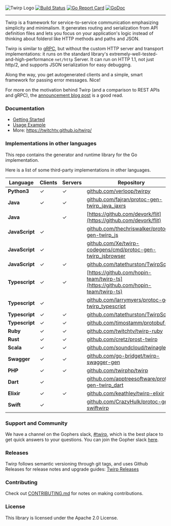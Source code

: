 ![Twirp Logo](./logo.png) [![Build Status](https://travis-ci.org/twitchtv/twirp.svg?branch=master)](https://travis-ci.org/twitchtv/twirp) [![Go Report Card](https://goreportcard.com/badge/github.com/twitchtv/twirp)](https://goreportcard.com/report/github.com/twitchtv/twirp) [![GoDoc](https://godoc.org/github.com/twitchtv/twirp?status.svg)](https://godoc.org/github.com/twitchtv/twirp)

---

Twirp is a framework for service-to-service communication emphasizing simplicity
and minimalism. It generates routing and serialization from API definition files
and lets you focus on your application's logic instead of thinking about
folderol like HTTP methods and paths and JSON.

Twirp is similar to [gRPC](http://www.grpc.io/), but without the custom
HTTP server and transport implementations: it runs on the standard library's
extremely-well-tested-and-high-performance `net/http` Server. It can run on HTTP
1.1, not just http/2, and supports JSON serialization for easy debugging.

Along the way, you get autogenerated clients and a simple, smart framework for
passing error messages. Nice!

For more on the motivation behind Twirp (and a comparison to REST APIs and gRPC), the
[announcement blog post](https://blog.twitch.tv/en/2018/01/16/twirp-a-sweet-new-rpc-framework-for-go-5f2febbf35f/)
is a good read.

### Documentation

 * [Getting Started](https://twitchtv.github.io/twirp/docs/intro.html)
 * [Usage Example](https://twitchtv.github.io/twirp/docs/example.html)
 * More: https://twitchtv.github.io/twirp/

### Implementations in other languages

This repo contains the generator and runtime library for the Go implementation.

Here is a list of some third-party implementations in other languages.

|    Language    | Clients | Servers | Repository |
|----------------|---------|---------|------------|
| **Python3**    |    ✓    |    ✓    | [github.com/verloop/twirpy](https://github.com/verloop/twirpy)
| **Java**       |    ✓    |    ✓    | [github.com/fajran/protoc-gen-twirp_java_jaxrs](https://github.com/fajran/protoc-gen-twirp_java_jaxrs)
| **Java**       |         |    ✓    | [https://github.com/devork/flit](https://github.com/devork/flit)
| **JavaScript** |    ✓    |         | [github.com/thechriswalker/protoc-gen-twirp_js](https://github.com/thechriswalker/protoc-gen-twirp_js)
| **JavaScript** |    ✓    |         | [github.com/Xe/twirp-codegens/cmd/protoc-gen-twirp_jsbrowser](https://github.com/Xe/twirp-codegens)
| **JavaScript** |    ✓    |    ✓    | [github.com/tatethurston/TwirpScript](https://github.com/tatethurston/TwirpScript)
| **Typescript** |    ✓    |    ✓    | [https://github.com/hopin-team/twirp-ts](https://github.com/hopin-team/twirp-ts)
| **Typescript** |    ✓    |         | [github.com/larrymyers/protoc-gen-twirp_typescript](https://github.com/larrymyers/protoc-gen-twirp_typescript)
| **Typescript** |    ✓    |    ✓    | [github.com/tatethurston/TwirpScript](https://github.com/tatethurston/TwirpScript)
| **Typescript** |    ✓    |    ✓    | [github.com/timostamm/protobuf-ts](https://github.com/timostamm/protobuf-ts)
| **Ruby**       |    ✓    |    ✓    | [github.com/twitchtv/twirp-ruby](https://github.com/twitchtv/twirp-ruby)
| **Rust**       |    ✓    |    ✓    | [github.com/cretz/prost-twirp](https://github.com/cretz/prost-twirp)
| **Scala**      |    ✓    |    ✓    | [github.com/soundcloud/twinagle](https://github.com/soundcloud/twinagle)
| **Swagger**    |    ✓    |    ✓    | [github.com/go-bridget/twirp-swagger-gen](https://github.com/go-bridget/twirp-swagger-gen)
| **PHP**        |    ✓    |    ✓    | [github.com/twirphp/twirp](https://github.com/twirphp/twirp)
| **Dart**       |    ✓    |         | [github.com/apptreesoftware/protoc-gen-twirp_dart](https://github.com/apptreesoftware/protoc-gen-twirp_dart)
| **Elixir**     |    ✓    |    ✓    | [github.com/keathley/twirp-elixir](https://github.com/keathley/twirp-elixir)
| **Swift**      |    ✓    |         | [github.com/CrazyHulk/protoc-gen-swiftwirp](https://github.com/CrazyHulk/protoc-gen-swiftwirp)


### Support and Community

We have a channel on the Gophers slack, [#twirp](https://gophers.slack.com/messages/twirp),
which is the best place to get quick answers to your questions. You can join the
Gopher slack [here](https://invite.slack.golangbridge.org/).

### Releases

Twirp follows semantic versioning through git tags, and uses Github Releases for
release notes and upgrade guides:
[Twirp Releases](https://github.com/twitchtv/twirp/releases)

### Contributing

Check out [CONTRIBUTING.md](./CONTRIBUTING.md) for notes on making contributions.

### License

This library is licensed under the Apache 2.0 License.
